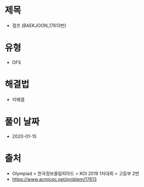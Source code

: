 # 제목
* 점프 (BAEKJOON_17613번)

# 유형
* DFS

# 해결법
* 미해결

# 풀이 날짜
* 2020-01-15

# 출처
* Olympiad > 한국정보올림피아드 > KOI 2019 1차대회 > 고등부 2번
* https://www.acmicpc.net/problem/17613